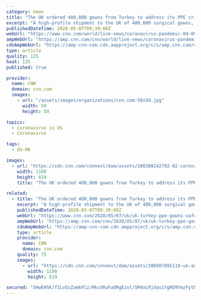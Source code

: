 ```yaml
---
category: news
title: "The UK ordered 400,000 gowns from Turkey to address its PPE crisis. They didn't meet safety standards"
excerpt: "A high-profile shipment to the UK of 400,000 surgical gowns, hailed by ministers as a solution to Britain's personal protective equipment (PPE) shortages, has ended in catastrophe -- with every one of the garments deemed unusable after arriving from Turkey."
publishedDateTime: 2020-05-07T09:39:00Z
webUrl: "https://www.cnn.com/world/live-news/coronavirus-pandemic-04-09-20/index.html"
ampWebUrl: "https://amp.cnn.com/cnn/world/live-news/coronavirus-pandemic-04-09-20/index.html"
cdnAmpWebUrl: "https://amp-cnn-com.cdn.ampproject.org/c/s/amp.cnn.com/cnn/world/live-news/coronavirus-pandemic-04-09-20/index.html"
type: article
quality: 125
heat: 135
published: true

provider:
  name: CNN
  domain: cnn.com
  images:
    - url: "/assets/images/organizations/cnn.com-50x50.jpg"
      width: 50
      height: 50

topics:
  - Coronavirus in US
  - Coronavirus

tags:
  - US-MA

images:
  - url: "https://cdn.cnn.com/cnnnext/dam/assets/200308142702-02-coronavirus-microscope-image-super-tease.jpg"
    width: 1100
    height: 619
    title: "The UK ordered 400,000 gowns from Turkey to address its PPE crisis. They didn't meet safety standards"

related:
  - title: "The UK ordered 400,000 gowns from Turkey to address its PPE crisis. Some didn't meet safety standards"
    excerpt: "A high-profile shipment to the UK of 400,000 surgical gowns, hailed by ministers as a solution to Britain's personal protective equipment (PPE) shortages, has ended in catastrophe -- with every one of the garments deemed unusable after arriving from Turkey."
    publishedDateTime: 2020-05-07T09:39:00Z
    webUrl: "https://www.cnn.com/2020/05/07/uk/uk-turkey-ppe-gowns-safety-gbr-intl-scli/index.html"
    ampWebUrl: "https://amp.cnn.com/cnn/2020/05/07/uk/uk-turkey-ppe-gowns-safety-gbr-intl-scli/index.html"
    cdnAmpWebUrl: "https://amp-cnn-com.cdn.ampproject.org/c/s/amp.cnn.com/cnn/2020/05/07/uk/uk-turkey-ppe-gowns-safety-gbr-intl-scli/index.html"
    type: article
    provider:
      name: CNN
      domain: cnn.com
    quality: 75
    images:
      - url: "https://cdn.cnn.com/cnnnext/dam/assets/200507095119-uk-ambulance-worker-ppe-super-tease.jpg"
        width: 1100
        height: 619

secured: "XHwEHSK/fILvEsZamkFCz/MkcGRuFaORgEzol/5M4xLRjdas1YgRD9YmzFytBP8ICoggsNZ29S8/YxwZ4bCrxp8GUW58sC8i1BxXA1GHCi+t4mwlaSQcfcrg5nuVrEe0JrnG78I3ey80IkEzQv6YEco00uaqCECqgn/sKmnL3Jb3egftQ32D+TTIpclkU0OAoAOH03UxFtLaCpMj4MqrRS/8slLxP9ceNDvBlAgqHZWYnJViwo+Zx9/3bFb/2vcmdSlaMr9618L3r+lDES5nsh2oPMERAMHz6xdun1VVr/ZyzMdk1lIfrKMfjWw1eEaA;+3Ss90oki1HXrehUyzKKZg=="
---
```


